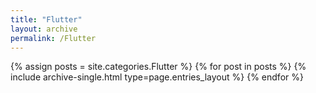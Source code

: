 ```yaml
---
title: "Flutter"
layout: archive
permalink: /Flutter
---
```



{% assign posts = site.categories.Flutter %}
{% for post in posts %} {% include archive-single.html type=page.entries_layout %} {% endfor %}